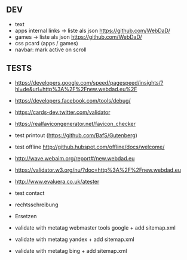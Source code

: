 ## DEV
*   text
  * apps internal links -> liste als json https://github.com/WebDaD/
  * games -> liste als json https://github.com/WebDaD/
* css pcard (apps / games)
* navbar: mark active on scroll

## TESTS
*   https://developers.google.com/speed/pagespeed/insights/?hl=de&url=http%3A%2F%2Fnew.webdad.eu%2F
*   https://developers.facebook.com/tools/debug/
*   https://cards-dev.twitter.com/validator
*   https://realfavicongenerator.net/favicon_checker
* test printout (https://github.com/BafS/Gutenberg)
* test offline http://github.hubspot.com/offline/docs/welcome/
*   http://wave.webaim.org/report#/new.webdad.eu
*    https://validator.w3.org/nu/?doc=http%3A%2F%2Fnew.webdad.eu
*    http://www.evaluera.co.uk/atester

* test contact


* rechtsschreibung

* Ersetzen

* validate with metatag webmaster tools google + add sitemap.xml
* validate with metatag yandex + add sitemap.xml
* validate with metatag bing + add sitemap.xml

